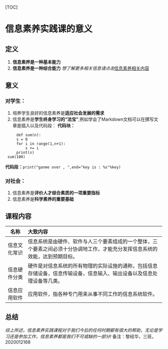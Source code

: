[TOC]
# 信息素养实践课的意义  
## 定义   
1. **信息素养是一种基本能力**
2. **信息素养是一种综合能力**
  *想了解更多相关信息请点击*[信息素养相关内容](https://baike.baidu.com/item/%E4%BF%A1%E6%81%AF%E7%B4%A0%E5%85%BB)
## 意义  
### 对学生：
1. 培养学生良好的信息素养是**适应社会发展的需求**
2. 信息素养是**学生终身学习的“法宝”**,例如学会了Markdown文档可以在撰写文章是插入以及代码段：
  **代码块：**
```
	 def sum(n):
     s = 0
     for i in range(1,n+1):
         s += i
     print(s)
 sum(100)
```
**代码段：**`print("ganme over , ",end="key is : %s"%key)`
### 对社会：
1. 信息素养是**评价人才综合素质的一项重要指标**
2. 信息素养是**科学素养的重要基础**
## 课程内容  
|     名称     | 大致内容                                                     |
| :----------: | :----------------------------------------------------------- |
| 信息文化常识 | 信息系统是由硬件、软件与人三个要素组成的一个整体，三个要素之间必须十分协调地工作，才能充分发挥信息系统的效能，达到预期目标。 |
| 信息硬件分类 | 硬件是对信息系统的所有物理的实际设施的通称，包括信息存储设备，信息传输设备，信息输入、输出设备以及信息处理设备等几类。 |
| 信息应用软件 | 应用软件，指各种专门用来从事不同工作的信息系统软件。         |
## 总结  
*综上所述，信息素养实践课程对于我们今后的任何时期都有很大的帮助，无论是学习还是参加工作，信息素养都是我们不可或缺的一部分!*
备注：黎经华，三班，2020012168

